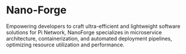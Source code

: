 # Nano-Forge
Empowering developers to craft ultra-efficient and lightweight software solutions for Pi Network, NanoForge specializes in microservice architecture, containerization, and automated deployment pipelines, optimizing resource utilization and performance.
